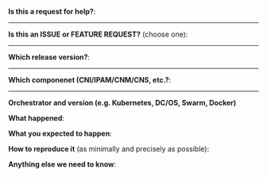 <!-- Thanks for filing an issue! Before hitting the button, please answer these questions. It's helpful to search the existing GitHub issues first. It's likely that another user has already reported the issue you're facing, or it's a known issue that we're already aware of-->

**Is this a request for help?**:

---

**Is this an ISSUE or FEATURE REQUEST?** (choose one):

---

**Which release version?**:

---

**Which componenet (CNI/IPAM/CNM/CNS, etc.?**:

---

<!--
If this is a ISSUE, please:
  - Fill in as much of the template below as you can.  If you leave out
    information, we can't help you as well.

If this is a FEATURE REQUEST, please:
  - Describe *in detail* the feature/behavior/change you'd like to see.

In both cases, be ready for followup questions, and please respond in a timely
manner.  If we can't reproduce a bug or think a feature already exists, we
might close your issue.  If we're wrong, PLEASE feel free to reopen it and
explain why.
-->

**Orchestrator and version (e.g. Kubernetes, DC/OS, Swarm, Docker)**


**What happened**:


**What you expected to happen**:


**How to reproduce it** (as minimally and precisely as possible):


**Anything else we need to know**:
